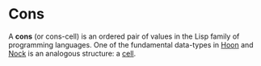 # Cons

A **cons** (or cons-cell) is an ordered pair of values in the Lisp family of programming languages. One of the fundamental data-types in [Hoon](hoon) and [Nock](nock) is an analogous structure: a [cell](cell).
